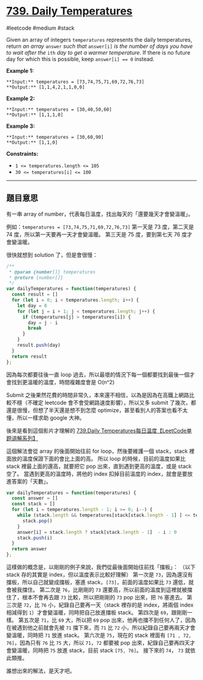 # [739. Daily Temperatures](https://leetcode.com/problems/daily-temperatures/)

#leetcode #medium #stack

Given an array of integers `temperatures` represents the daily temperatures, return _an array_ `answer` _such that_ `answer[i]` _is the number of days you have to wait after the_ `ith` _day to get a warmer temperature_. If there is no future day for which this is possible, keep `answer[i] == 0` instead.

**Example 1:**

```
**Input:** temperatures = [73,74,75,71,69,72,76,73]
**Output:** [1,1,4,2,1,1,0,0]
```

**Example 2:**

```
**Input:** temperatures = [30,40,50,60]
**Output:** [1,1,1,0]
```

**Example 3:**

```
**Input:** temperatures = [30,60,90]
**Output:** [1,1,0]
```

**Constraints:**

-   `1 <= temperatures.length <= 105`
-   `30 <= temperatures[i] <= 100`

---

## 題目意思

有一串 array of number，代表每日溫度，找出每天的「還要幾天才會變溫暖」。

例如：`temperatures = [73,74,75,71,69,72,76,73]`
第一天是 73 度，第二天是 74 度，所以第一天要再一天才會變溫暖。
第三天是 75 度，要到第七天 76 度才會變溫暖。

很快就想到 solution 了，但是會很慢：

```javascript
/**
 * @param {number[]} temperatures
 * @return {number[]}
 */
var dailyTemperatures = function(temperatures) {
  const result = []
  for (let i = 0; i < temperatures.length; i++) {
    let day = 0
    for (let j = i + 1; j < temperatures.length; j++) {
      if (temperatures[j] > temperatures[i]) {
        day = j - i
        break
      }
    }
    result.push(day)
  }
  return result
};
```

因為每次都要往後一直 loop 過去，所以最壞的情況下每一個都要找到最後一個才會找到更溫暖的溫度，時間複雜度會是 O(n^2)

Submit 之後果然花費的時間非常久，本來還不相信，以為是因為在高鐵上網路比較不穩（不確定 leetcode 會不會受網路速度影響），所以又多 submit 了幾次，都還是很慢，但想了半天還是想不到怎麼 optimize，甚至看別人的答案也看不太懂，所以一樣求助 google 大神。

後來是看到這個影片才理解的 [739.Daily Temperatures每日温度【LeetCode单题讲解系列】](https://youtu.be/4Gf7s8QqO-k)

這個解法會從 array 的後面開始往前 for loop，然後要維護一個 stack，stack 裡面放的溫度保證下面的會比上面的高。
所以 loop 的時候，目前的溫度如果比 stack 裡最上面的還高，就要把它 pop 出來，直到遇到更高的溫度，或是 stack 空了。
當遇到更高的溫度時，將他的 index 扣掉目前溫度的 index，就會是要放進答案的「天數」。

```javascript
var dailyTemperatures = function(temperatures) {
  const answer = []
  const stack = []
  for (let i = temperatures.length - 1; i >= 0; i--) {
    while (stack.length && temperatures[stack[stack.length - 1] ] <= temperatures[i]) {
      stack.pop()
    }
    answer[i] = stack.length ? stack[stack.length - 1]  - i : 0
    stack.push(i)
  }
  return answer
};
```

這樣做的概念是，以剛剛的例子來說，我們從最後面開始往前找「擋板」：
（以下 stack 存的其實是 index，但以溫度表示比較好理解）
第一次是 `73`，因為還沒有擋板，所以自己就變成擋板，塞進 stack，`[73]`，前面的溫度如果比 `73` 還低，就會被我擋住。
第二次是 `76`，比剛剛的 `73` 還要高，所以前面的溫度到這裡就被擋住了，根本不會再去跟 `73` 比較，所以把剛剛的 `73` pop 出來，把 `76` 塞進去。
第三次是 `72`，比 `76` 小，紀錄自己要再一天（stack 裡存的是 index，將兩個 index 相減得到 `1`）才會變溫暖，同時把自己放進擋板 stack。
第四次是 `69`，跟剛剛一樣。
第五次是 `71`，比 `69` 大，所以把 `69` pop 出來，他再也擋不到任何人了，因為在被遇到他之前就會先被 `71` 擋下來，而 `71` 比 `72` 小，所以紀錄自己要再兩天才會變溫暖，同時把 `71` 放進 stack。
第六次是 `75`，現在的 stack 裡面有 `[71 , 72, 76]`，因為只有 `76` 比 `75` 大，所以 `71`，`72` 都要被 pop 出來，紀錄自己要再四天才會變溫暖，同時把 `75` 放進 stack，目前 stack `[75, 76]`。
接下來的 `74`， `73` 就依此類推。

誰想出來的解法，是天才吧。